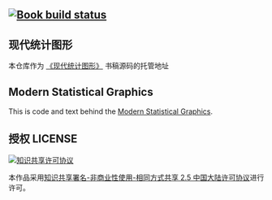 [![Book build status](https://github.com/XiangyunHuang/MSG-Book/workflows/Render-Book/badge.svg?event=push)](https://github.com/XiangyunHuang/MSG-Book/actions?workflow=Render-Book)
---

## 现代统计图形

本仓库作为 [《现代统计图形》](https://bookdown.org/xiangyun/msg/) 书稿源码的托管地址

## Modern Statistical Graphics

This is code and text behind the [Modern Statistical Graphics](https://bookdown.org/xiangyun/msg/).

## 授权 LICENSE

<a rel="license" href="https://creativecommons.org/licenses/by-nc-sa/2.5/cn/"><img alt="知识共享许可协议" style="border-width:0" src="https://i.creativecommons.org/l/by-nc-sa/2.5/cn/88x31.png" /></a>

本作品采用<a rel="license" href="https://creativecommons.org/licenses/by-nc-sa/2.5/cn/">知识共享署名-非商业性使用-相同方式共享 2.5 中国大陆许可协议</a>进行许可。

